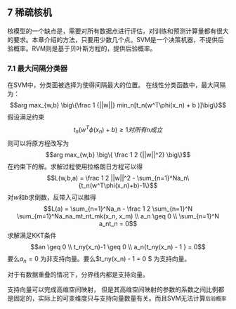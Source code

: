## 7 稀疏核机
核模型的一个缺点是，需要对所有数据点进行评估，对训练和预测计算量都有很大的要求。本章介绍的方法，只要用少数几个点。SVM是一个决策机器，不提供后验概率。RVM则是基于贝叶斯方程的，提供后验概率。

### 7.1 最大间隔分类器
在SVM中，分类面被选择为使得间隔最大的位置。 在线性分类函数中，最大间隔为：
$$arg max_{w,b} \big\{\frac 1 {||w||} min_n[t_n(w^T\phi(x_n) + b )]\big\}$$假设满足约束$$t_n(w^T\phi(x_n) + b ) \geq 1 对所有 n成立$$则可以将原方程改写为$$arg max_{w,b} \big\{ \frac 1 2 {||w||^2} \big\}$$ 在约束下的解。求解过程使用拉格朗日方程可以得$$L(w,b,a) = \frac 1 2 ||w||^2 - \sum_{n=1}^Na_n\{t_n(w^T\phi(x_n)+b)-1\}$$
对$w$和$b$求倒数，反带入可以推得$$L(a) = \sum_{n=1}^Na_n - \frac 1 2  \sum_{n=1}^N \sum_{m=1}^Na_na_mt_nt_mk(x_n, x_m) \\ a_n \geq 0 \\  \sum_{n=1}^N a_nt_n = 0$$
求解满足KKT条件$$an \geq 0 \\ t_ny(x_n)-1 \geq 0 \\ a_n{t_ny(x_n) -  1 } = 0$$
要么$a_n = 0$ 为非支持向量。要么$t_ny(x_n) - 1 = 0  $ 为支持向量。

对于有数据重叠的情况下，分界线内都是支持向量。

支持向量可以完成高维空间映射， 但是其高维空间映射的参数的系数之间比例都是固定的，实际上的可变维度只与支持向量数量有关。而且SVM无法计算`后验概率`


